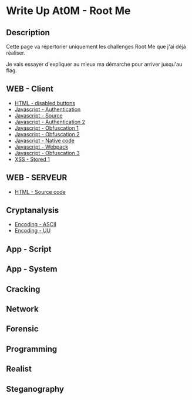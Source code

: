 # Write Up At0M - Root Me

## Description

Cette page va répertorier uniquement les challenges Root Me que j'ai déjà réaliser.

Je vais essayer d'expliquer au mieux ma démarche pour arriver jusqu'au flag.

## WEB - Client
* [HTML - disabled buttons](https://marc-emmanuel9.github.io/Root%20Me/WEB%20-%20-Client/HTML%20-%20disabled%20buttons/)
* [Javascript - Authentication](https://marc-emmanuel9.github.io/Root%20Me/WEB%20-%20-Client/Javascript%20-%20Authentication/)
* [Javascript - Source](https://marc-emmanuel9.github.io/Root%20Me/WEB%20-%20-Client/Javascript%20-%20Source/)
* [Javascript - Authentication 2](https://marc-emmanuel9.github.io/Root%20Me/WEB%20-%20-Client/Javascript%20-%20Authentication%202/)
* [Javascript - Obfuscation 1](https://marc-emmanuel9.github.io/Root%20Me/WEB%20-%20-Client/Javascript%20-%20Obfuscation%201/)
* [Javascript - Obfuscation 2](https://marc-emmanuel9.github.io/Root%20Me/WEB%20-%20-Client/Javascript%20-%20Obfuscation%202/)
* [Javascript - Native code](https://marc-emmanuel9.github.io/Root%20Me/WEB%20-%20-Client/Javascript%20-%20Native%20code/)
* [Javascript - Webpack](https://marc-emmanuel9.github.io/Root%20Me/WEB%20-%20-Client/Javascript%20-%20Webpack/)
* [Javascript - Obfuscation 3](https://marc-emmanuel9.github.io/Root%20Me/WEB%20-%20-Client/Javascript%20-%20Obfuscation%203/)
* [XSS - Stored 1](https://marc-emmanuel9.github.io/Root%20Me/WEB%20-%20-Client/XSS%20-%20Stored%201/)

## WEB - SERVEUR
* [HTML - Source code](https://marc-emmanuel9.github.io/Root%20Me/WEB%20-%20-Serveur/HTML%20-%20Source%20code/)

## Cryptanalysis
* [Encoding - ASCII](https://marc-emmanuel9.github.io/Root%20Me/Cryptanalysis/Encoding%20-%20ASCII/)
* [Encoding - UU](https://marc-emmanuel9.github.io/Root%20Me/Cryptanalysis/Encoding%20-%20UU/)

## App - Script
## App - System
## Cracking
## Network
## Forensic
## Programming
## Realist
## Steganography